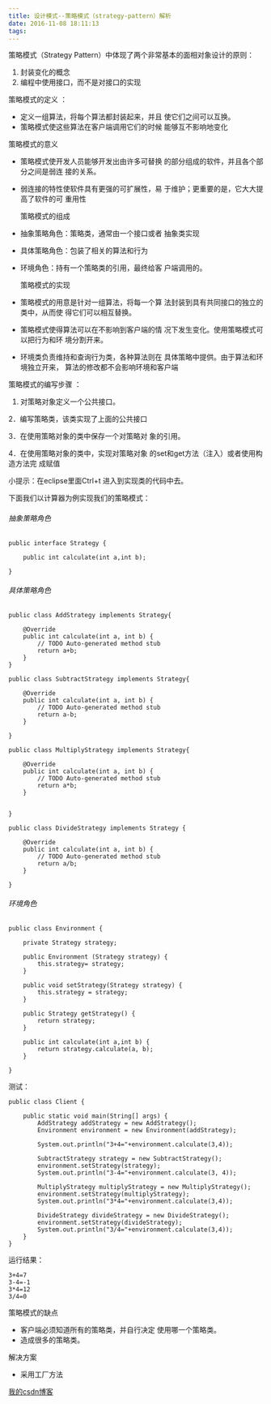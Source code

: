 ```yaml
---
title: 设计模式--策略模式（strategy-pattern）解析
date: 2016-11-08 18:11:13
tags:
---
```


策略模式（Strategy Pattern）中体现了两个非常基本的面相对象设计的原则：

1. 封装变化的概念
2. 编程中使用接口，而不是对接口的实现

策略模式的定义 ：

- 定义一组算法，将每个算法都封装起来，并且 使它们之间可以互换。
- 策略模式使这些算法在客户端调用它们的时候 能够互不影响地变化

策略模式的意义

- 策略模式使开发人员能够开发出由许多可替换 的部分组成的软件，并且各个部分之间是弱连 接的关系。

- 弱连接的特性使软件具有更强的可扩展性，易 于维护；更重要的是，它大大提高了软件的可 重用性

  策略模式的组成

- 抽象策略角色：策略类，通常由一个接口或者 抽象类实现

- 具体策略角色：包装了相关的算法和行为

- 环境角色：持有一个策略类的引用，最终给客 户端调用的。

  策略模式的实现

- 策略模式的用意是针对一组算法，将每一个算 法封装到具有共同接口的独立的类中，从而使 得它们可以相互替换。

- 策略模式使得算法可以在不影响到客户端的情 况下发生变化。使用策略模式可以把行为和环 境分割开来。

- 环境类负责维持和查询行为类，各种算法则在 具体策略中提供。由于算法和环境独立开来， 算法的修改都不会影响环境和客户端

策略模式的编写步骤 ：

1. 对策略对象定义一个公共接口。

2．编写策略类，该类实现了上面的公共接口

3．在使用策略对象的类中保存一个对策略对 象的引用。

4．在使用策略对象的类中，实现对策略对象 的set和get方法（注入）或者使用构造方法完 成赋值

小提示：在eclipse里面Ctrl+t 进入到实现类的代码中去。

下面我们以计算器为例实现我们的策略模式：

###### 抽象策略角色

```
public interface Strategy {

	public int calculate(int a,int b);
	
}

```

###### 具体策略角色

```
public class AddStrategy implements Strategy{

	@Override
	public int calculate(int a, int b) {
		// TODO Auto-generated method stub
		return a+b;
	}
}

```

```
public class SubtractStrategy implements Strategy{

	@Override
	public int calculate(int a, int b) {
		// TODO Auto-generated method stub
		return a-b;
	}

}

```

```
public class MultiplyStrategy implements Strategy{

	@Override
	public int calculate(int a, int b) {
		// TODO Auto-generated method stub
		return a*b;
	}

	
}

```

```
public class DivideStrategy implements Strategy {

	@Override
	public int calculate(int a, int b) {
		// TODO Auto-generated method stub
		return a/b;
	}

}

```

###### 环境角色

```
public class Environment {

	private Strategy strategy;
	
	public Environment (Strategy strategy) {
		this.strategy= strategy;
	}
	
	public void setStrategy(Strategy strategy) {
		this.strategy = strategy;
	}
	
	public Strategy getStrategy() {
		return strategy;
	}
	
	public int calculate(int a,int b) {
		return strategy.calculate(a, b);
	}
	
}

```

测试：

```
public class Client {

	public static void main(String[] args) {
		AddStrategy addStrategy = new AddStrategy();
		Environment environment = new Environment(addStrategy);
		
		System.out.println("3+4="+environment.calculate(3,4));
		
		SubtractStrategy strategy = new SubtractStrategy();
		environment.setStrategy(strategy);
		System.out.println("3-4="+environment.calculate(3, 4));
		
		MultiplyStrategy multiplyStrategy = new MultiplyStrategy();
		environment.setStrategy(multiplyStrategy);
		System.out.println("3*4="+environment.calculate(3,4));
		
		DivideStrategy divideStrategy = new DivideStrategy();
		environment.setStrategy(divideStrategy);
		System.out.println("3/4="+environment.calculate(3,4));
	}
}

```

运行结果：

```
3+4=7
3-4=-1
3*4=12
3/4=0

```

策略模式的缺点

- 客户端必须知道所有的策略类，并自行决定 使用哪一个策略类。
- 造成很多的策略类。

解决方案

- 采用工厂方法

[我的csdn博客](https://blog.csdn.net/prairie97)